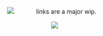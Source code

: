 ㅤㅤㅤㅤㅤㅤㅤㅤㅤㅤㅤ![](https://komarev.com/ghpvc/?username=solarsins&color=000000&style=plastic&label=༉‧₊˚)ㅤㅤㅤㅤlinks are a major wip.

<p align="center">
  <img src="https://i.pinimg.com/736x/c0/20/34/c020342a5952410b6d9227c87f9d4dab.jpg"/>
</p>
